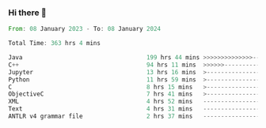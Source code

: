 ### Hi there 👋

<!--
**luoxuanzao/luoxuanzao** is a ✨ _special_ ✨ repository because its `README.md` (this file) appears on your GitHub profile.

Here are some ideas to get you started:

- 🔭 I’m currently working on ...
- 🌱 I’m currently learning ...
- 👯 I’m looking to collaborate on ...
- 🤔 I’m looking for help with ...
- 💬 Ask me about ...
- 📫 How to reach me: ...
- 😄 Pronouns: ...
- ⚡ Fun fact: ...
-->

<!--START_SECTION:waka-->

```rust
From: 08 January 2023 - To: 08 January 2024

Total Time: 363 hrs 4 mins

Java                                   199 hrs 44 mins >>>>>>>>>>>>>>-----------   54.79 %
C++                                    94 hrs 11 mins  >>>>>>-------------------   25.84 %
Jupyter                                13 hrs 16 mins  >------------------------   03.64 %
Python                                 11 hrs 59 mins  >------------------------   03.29 %
C                                      8 hrs 15 mins   >------------------------   02.26 %
ObjectiveC                             7 hrs 41 mins   >------------------------   02.11 %
XML                                    4 hrs 52 mins   -------------------------   01.34 %
Text                                   4 hrs 31 mins   -------------------------   01.24 %
ANTLR v4 grammar file                  2 hrs 37 mins   -------------------------   00.72 %
```

<!--END_SECTION:waka-->